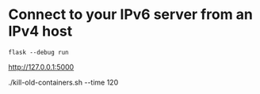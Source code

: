 # Connect to your IPv6 server from an IPv4 host


```
flask --debug run
```

http://127.0.0.1:5000

./kill-old-containers.sh --time 120
